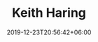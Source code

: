 ---
title: "Keith Haring"
date: 2019-12-23T20:56:42+06:00
type: portfolio
image: "images/projects/Keith-Haring/keith_haring_ai_1.webp"
category: ["FAKE"]
project_images: ["images/projects/Keith-Haring/keith_haring_ai_1.webp", "images/projects/Keith-Haring/keith_haring_ai_1.webp"]
---